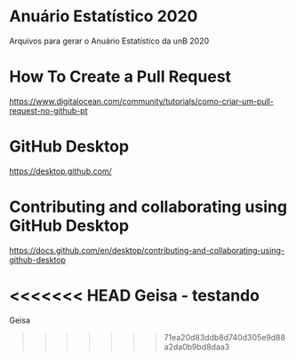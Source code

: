 # Anuário Estatístico 2020
Arquivos para gerar o Anuário Estatístico da unB 2020

# How To Create a Pull Request
https://www.digitalocean.com/community/tutorials/como-criar-um-pull-request-no-github-pt

# GitHub Desktop
https://desktop.github.com/

# Contributing and collaborating using GitHub Desktop
https://docs.github.com/en/desktop/contributing-and-collaborating-using-github-desktop

<<<<<<< HEAD
Geisa - testando
=======
Geisa
>>>>>>> 71ea20d83ddb8d740d305e9d88a2da0b9bd8daa3
